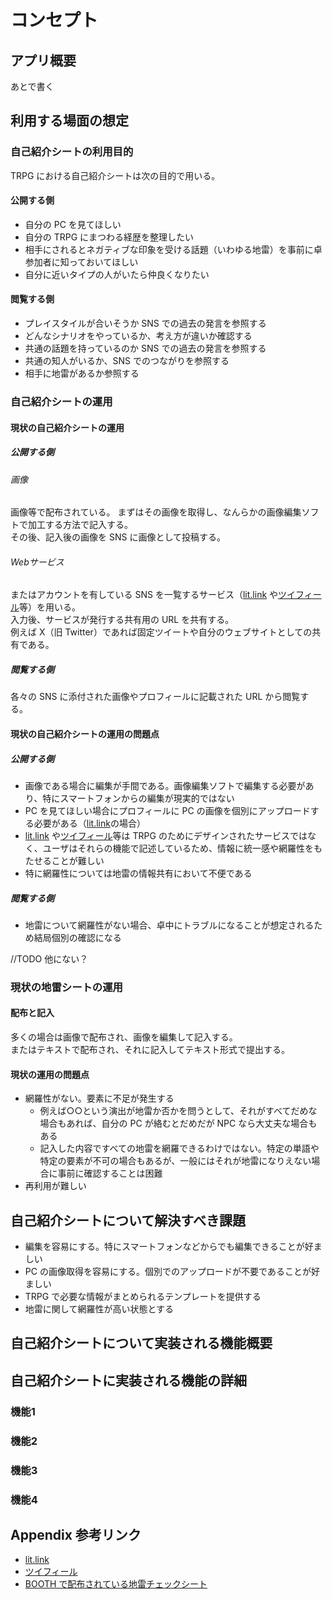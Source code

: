 # コンセプト

## アプリ概要

あとで書く

## 利用する場面の想定

### 自己紹介シートの利用目的

TRPG における自己紹介シートは次の目的で用いる。

#### 公開する側

* 自分の PC を見てほしい
* 自分の TRPG にまつわる経歴を整理したい
* 相手にされるとネガティブな印象を受ける話題（いわゆる地雷）を事前に卓参加者に知っておいてほしい
* 自分に近いタイプの人がいたら仲良くなりたい

#### 閲覧する側

* プレイスタイルが合いそうか SNS での過去の発言を参照する
* どんなシナリオをやっているか、考え方が違いか確認する
* 共通の話題を持っているのか SNS での過去の発言を参照する
* 共通の知人がいるか、SNS でのつながりを参照する
* 相手に地雷があるか参照する

### 自己紹介シートの運用

#### 現状の自己紹介シートの運用

##### 公開する側

###### 画像

画像等で配布されている。
まずはその画像を取得し、なんらかの画像編集ソフトで加工する方法で記入する。   
その後、記入後の画像を SNS に画像として投稿する。

###### Webサービス

またはアカウントを有している SNS を一覧するサービス（[lit.link](https://lit.link/) や[ツイフィール](https://twpf.jp/)等）を用いる。   
入力後、サービスが発行する共有用の URL を共有する。   
例えば X（旧 Twitter）であれば固定ツイートや自分のウェブサイトとしての共有である。

##### 閲覧する側

各々の SNS に添付された画像やプロフィールに記載された URL から閲覧する。

#### 現状の自己紹介シートの運用の問題点

##### 公開する側

* 画像である場合に編集が手間である。画像編集ソフトで編集する必要があり、特にスマートフォンからの編集が現実的ではない
* PC を見てほしい場合にプロフィールに PC の画像を個別にアップロードする必要がある（[lit.link](https://lit.link/)の場合）
* [lit.link](https://lit.link/) や[ツイフィール](https://twpf.jp/)等は TRPG のためにデザインされたサービスではなく、ユーザはそれらの機能で記述しているため、情報に統一感や網羅性をもたせることが難しい
* 特に網羅性については地雷の情報共有において不便である

##### 閲覧する側

* 地雷について網羅性がない場合、卓中にトラブルになることが想定されるため結局個別の確認になる

//TODO 他にない？

### 現状の地雷シートの運用

#### 配布と記入

多くの場合は画像で配布され、画像を編集して記入する。   
またはテキストで配布され、それに記入してテキスト形式で提出する。

#### 現状の運用の問題点

* 網羅性がない。要素に不足が発生する
  * 例えば○○という演出が地雷か否かを問うとして、それがすべてだめな場合もあれば、自分の PC が絡むとだめだが NPC なら大丈夫な場合もある
  * 記入した内容ですべての地雷を網羅できるわけではない。特定の単語や特定の要素が不可の場合もあるが、一般にはそれが地雷になりえない場合に事前に確認することは困難
* 再利用が難しい



## 自己紹介シートについて解決すべき課題

* 編集を容易にする。特にスマートフォンなどからでも編集できることが好ましい
* PC の画像取得を容易にする。個別でのアップロードが不要であることが好ましい
* TRPG で必要な情報がまとめられるテンプレートを提供する
* 地雷に関して網羅性が高い状態とする

## 自己紹介シートについて実装される機能概要


## 自己紹介シートに実装される機能の詳細

### 機能1

### 機能2

### 機能3

### 機能4

## Appendix 参考リンク

* [lit.link](https://lit.link/)
* [ツイフィール](https://twpf.jp/)
* [BOOTH で配布されている地雷チェックシート](https://booth.pm/ja/items?tags%5B%5D=%E5%9C%B0%E9%9B%B7%E3%83%81%E3%82%A7%E3%83%83%E3%82%AF%E3%82%B7%E3%83%BC%E3%83%88)
